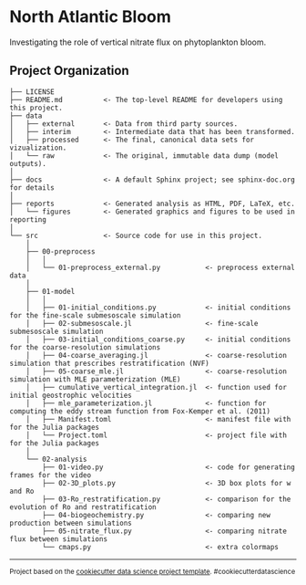 North Atlantic Bloom
==============================

Investigating the role of vertical nitrate flux on phytoplankton bloom.


Project Organization
------------

    ├── LICENSE
    ├── README.md          <- The top-level README for developers using this project.
    ├── data
    │   ├── external       <- Data from third party sources.
    │   ├── interim        <- Intermediate data that has been transformed.
    │   ├── processed      <- The final, canonical data sets for vizualization.
    │   └── raw            <- The original, immutable data dump (model outputs).
    │
    ├── docs               <- A default Sphinx project; see sphinx-doc.org for details
    │
    ├── reports            <- Generated analysis as HTML, PDF, LaTeX, etc.
    │   └── figures        <- Generated graphics and figures to be used in reporting
    │
    └── src                <- Source code for use in this project.
        │
        ├── 00-preprocess
        │   │                 
        │   └── 01-preprocess_external.py           <- preprocess external data
        │
        ├── 01-model
        │   │                 
        │   ├── 01-initial_conditions.py            <- initial conditions for the fine-scale submesoscale simulation
        │   ├── 02-submesoscale.jl                  <- fine-scale submesoscale simulation
        │   ├── 03-initial_conditions_coarse.py     <- initial conditions for the coarse-resolution simulations
        │   ├── 04-coarse_averaging.jl              <- coarse-resolution simulation that prescribes restratification (NVF)
        │   ├── 05-coarse_mle.jl                    <- coarse-resolution simulation with MLE parameterization (MLE)
        │   ├── cumulative_vertical_integration.jl  <- function used for initial geostrophic velocities
        │   ├── mle_parameterization.jl             <- function for computing the eddy stream function from Fox-Kemper et al. (2011)
        │   ├── Manifest.toml                       <- manifest file with for the Julia packages
        │   └── Project.toml                        <- project file with for the Julia packages
        │   
        └── 02-analysis
            ├── 01-video.py                         <- code for generating frames for the video
            ├── 02-3D_plots.py                      <- 3D box plots for w and Ro
            ├── 03-Ro_restratification.py           <- comparison for the evolution of Ro and restratification
            ├── 04-biogeochemistry.py               <- comparing new production between simulations
            ├── 05-nitrate_flux.py                  <- comparing nitrate flux between simulations
            └── cmaps.py                            <- extra colormaps     



--------

<p><small>Project based on the <a target="_blank" href="https://drivendata.github.io/cookiecutter-data-science/">cookiecutter data science project template</a>. #cookiecutterdatascience</small></p>
